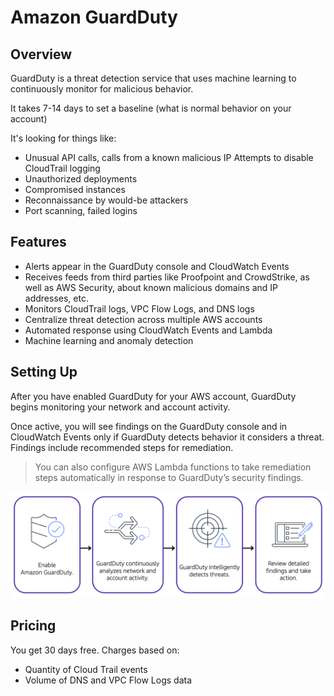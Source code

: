 # Amazon GuardDuty

## Overview

GuardDuty is a threat detection service that uses machine learning to continuously monitor for malicious behavior.

It takes 7-14 days to set a baseline (what is normal behavior on your account)

It's looking for things like:
- Unusual API calls, calls from a known malicious IP
Attempts to disable CloudTrail logging
- Unauthorized deployments
- Compromised instances
- Reconnaissance by would-be attackers
- Port scanning, failed logins


## Features

- Alerts appear in the GuardDuty console and
CloudWatch Events
- Receives feeds from third parties like Proofpoint and CrowdStrike, as well as AWS Security, about known malicious domains and IP addresses, etc.
- Monitors CloudTrail logs, VPC Flow Logs, and
DNS logs
- Centralize threat detection across multiple AWS accounts
- Automated response using CloudWatch Events and Lambda
- Machine learning and anomaly detection


## Setting Up

After you have enabled GuardDuty for your AWS account, GuardDuty begins monitoring your network and account activity.

Once active, you will see findings on the GuardDuty console and in CloudWatch Events only if GuardDuty detects behavior it considers a threat. Findings include recommended steps for remediation.

> You can also configure AWS Lambda functions to take remediation steps automatically in response to GuardDuty’s security findings.

![](images/guardduty.png)


## Pricing

You get 30 days free. Charges based on:
- Quantity of Cloud Trail events
- Volume of DNS and VPC Flow Logs data